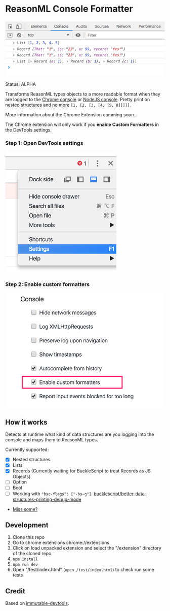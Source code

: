 # ReasonML Console Formatter

![](./docs/demo.png)

Status: ALPHA

Transforms ReasonML types objects to a more readable format when they are logged to the [Chrome console](https://developers.google.com/web/tools/chrome-devtools/console/?hl=es) or [NodeJS console](https://nodejs.org/api/console.html). Pretty print on nested structures and no more `[1, [2, [3, [4, [5, 0]]]]]`.

More information about the Chrome Extension comming soon...

The Chrome extension will only work if you **enable Custom Formatters** in the DevTools settings.

### Step 1: Open DevTools settings

![](./docs/chrome-settings.png)

### Step 2: Enable custom formatters

![](./docs/chrome-enable-custom-formatters.png)

## How it works

Detects at runtime what kind of data structures are you logging into the console and maps them to ReasonML types.

Currently supported:
- [x] Nested structures
- [x] Lists
- [x] Records (Currently waiting for BuckleScript to treat Records as JS Objects)
- [ ] Option
- [ ] Bool
- [ ] Working with `"bsc-flags": ["-bs-g"]`. [bucklescript/better-data-structures-printing-debug-mode](https://bucklescript.github.io/docs/en/better-data-structures-printing-debug-mode)
- [Miss some?](https://github.com/davesnx/reason-formatter/issues/new)

## Development

1. Clone this repo
2. Go to chrome extensions chrome://extensions
3. Click on load unpacked extension and select the "/extension" directory of the cloned repo
4. `npm install`
5. `npm run dev`
6. Open "/test/index.html" (`open /test/index.html`) to check run some tests

## Credit

Based on [immutable-devtools](https://github.com/andrewdavey/immutable-devtools).
